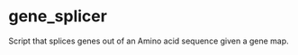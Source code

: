 gene_splicer
============

Script that splices genes out of an Amino acid sequence given a gene map.
